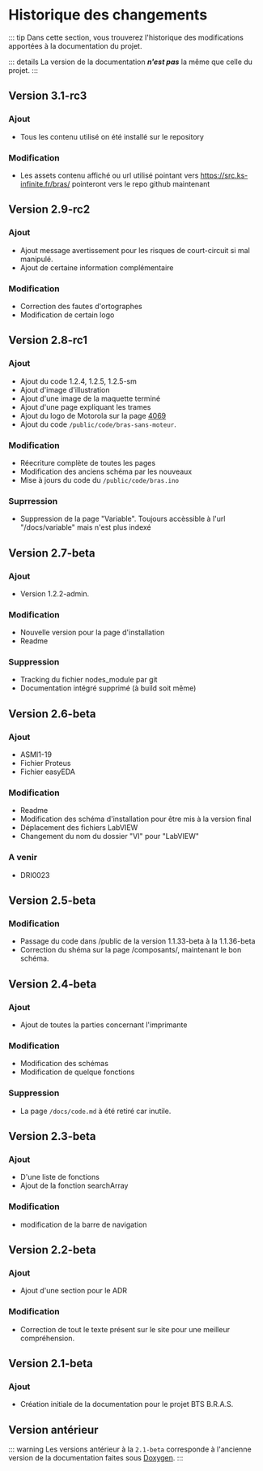 # Historique des changements

::: tip
Dans cette section, vous trouverez l'historique des modifications apportées à la documentation du projet.

::: details
La version de la documentation ***n'est pas*** la même que celle du projet.
:::

## Version 3.1-rc3
### Ajout
- Tous les contenu utilisé on été installé sur le repository

### Modification
- Les assets contenu affiché ou url utilisé pointant vers https://src.ks-infinite.fr/bras/ pointeront vers le repo github maintenant

## Version 2.9-rc2
### Ajout
- Ajout message avertissement pour les risques de court-circuit si mal manipulé.
- Ajout de certaine information complémentaire
### Modification
- Correction des fautes d'ortographes
- Modification de certain logo

## Version 2.8-rc1
### Ajout
- Ajout du code 1.2.4, 1.2.5, 1.2.5-sm
- Ajout d'image d'illustration
- Ajout d'une image de la maquette terminé
- Ajout d'une page expliquant les trames
- Ajout du logo de Motorola sur la page [4069](/composants/4069.md)
- Ajout du code ``/public/code/bras-sans-moteur``.

### Modification
- Réecriture complète de toutes les pages
- Modification des anciens schéma par les nouveaux
- Mise à jours du code du ``/public/code/bras.ino``

### Suprression
- Suppression de la page "Variable". Toujours accèssible à l'url "/docs/variable" mais n'est plus indexé


## Version 2.7-beta
### Ajout
- Version 1.2.2-admin.

### Modification
- Nouvelle version pour la page d'installation
- Readme

### Suppression
- Tracking du fichier nodes_module par git
- Documentation intégré supprimé (à build soit même)

## Version 2.6-beta
### Ajout
- ASMI1-19
- Fichier Proteus
- Fichier easyEDA

### Modification
- Readme
- Modification des schéma d'installation pour être mis à la version final
- Déplacement des fichiers LabVIEW
- Changement du nom du dossier "VI" pour "LabVIEW"
### A venir
- DRI0023 

## Version 2.5-beta
### Modification
- Passage du code dans /public de la version 1.1.33-beta à la 1.1.36-beta
- Correction du shéma sur la page /composants/, maintenant le bon schéma.

## Version 2.4-beta
### Ajout
- Ajout de toutes la parties concernant l'imprimante

### Modification
- Modification des schémas
- Modification de quelque fonctions

### Suppression
- La page ``/docs/code.md`` à été retiré car inutile.

## Version 2.3-beta

### Ajout
- D'une liste de fonctions
- Ajout de la fonction searchArray

### Modification
- modification de la barre de navigation

## Version 2.2-beta

### Ajout
- Ajout d'une section pour le ADR

### Modification
- Correction de tout le texte présent sur le site pour une meilleur compréhension.

## Version 2.1-beta

### Ajout
- Création initiale de la documentation pour le projet BTS B.R.A.S.

## Version antérieur
::: warning
Les versions antérieur à la ``2.1-beta`` corresponde à l'ancienne version de la documentation faites sous [Doxygen](https://www.doxygen.nl/).
:::